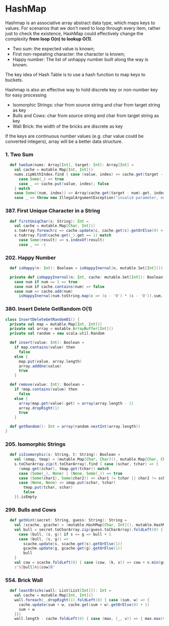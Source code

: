 # HashMap

Hashmap is an associative array abstract data type, which maps keys to values. 
For scenarios that we don't need to loop through every item, rather just to check the existence, 
HashMap could effectively change the complexity **from loop O(n) to lookup O(1)**.

- Two sum: the expected value is known; 
- First non-repeating character: the character is known;
- Happy number: The list of unhappy number built along the way is known.

The key idea of Hash Table is to use a hash function to map keys to buckets.

Hashmap is also an effective way to hold discrete key or non-number key for easy processing

- Isomorphic Strings: char from source string and char from target string as key
- Bulls and Cows: char from source string and char from target string as key
- Wall Brick: the width of the bricks are discrete as key

If the keys are continuous number values (e.g. char value could be converted integers), array will be a better data structure.

### 1. Two Sum
```scala
  def twoSum(nums: Array[Int], target: Int): Array[Int] =
    val cache = mutable.Map[Int, Int]()
    nums.zipWithIndex.find { case (value, index) => cache.get(target - value) match
      case Some(_) => true
      case _ => cache.put(value, index); false
    } match
    case Some((num, index)) => Array(cache.get(target - num).get, index)
    case _ => throw new IllegalArgumentException("invalid parameter, no valid result!")
```

### 387. First Unique Character in a String
```scala
  def firstUniqChar(s: String): Int =
    val cache = mutable.Map[Char, Int]()
    s.toArray.foreach(c => cache.update(c, cache.get(c).getOrElse(0) + 1))
    s.toArray.find(cache.get(_).get == 1) match
      case Some(result) => s.indexOf(result)
      case _ => -1
```

### 202. Happy Number
```scala
  def isHappy(n: Int): Boolean = isHappyInernal(n, mutable.Set[Int]())

  private def isHappyInernal(n: Int, cache: mutable.Set[Int]): Boolean = n match
    case num if num == 1 => true
    case num if cache.contains(num) => false
    case num => cache.add(num)
      isHappyInernal(num.toString.map(c => (c - '0') * (c - '0')).sum, cache)
```

### 380. Insert Delete GetRandom O(1)
```scala
class InsertDeleteGetRandomO1() {
  private val map = mutable.Map[Int, Int]()
  private val array = mutable.ArrayBuffer[Int]()
  private val random = new scala.util.Random

  def insert(value: Int): Boolean =
    if map.contains(value) then
      false
    else {
      map.put(value, array.length)
      array.addOne(value)
      true
    }

  def remove(value: Int): Boolean =
    if !map.contains(value) then
      false
    else {
      array(map.get(value).get) = array(array.length - 1)
      array.dropRight(1)
      true
    }

  def getRandom(): Int = array(random.nextInt(array.length))
}
```

### 205. Isomorphic Strings
```scala
  def isIsomorphic(s: String, t: String): Boolean =
    val (smap, tmap) = (mutable.Map[Char, Char](), mutable.Map[Char, Char]())
    s.toCharArray.zip(t.toCharArray).find { case (schar, tchar) => {
      (smap.get(schar), tmap.get(tchar)) match
      case (Some(_), None) | (None, Some(_)) => true
      case (Some(char1), Some(char2)) => char1 != tchar || char2 != schar
      case (None, None) => smap.put(schar, tchar)
        tmap.put(tchar, schar)
        false
    }}.isEmpty
```

### 299. Bulls and Cows
```scala
  def getHint(secret: String, guess: String): String =
    val (scache, gcache) = (mutable.HashMap[Char, Int](), mutable.HashMap[Char, Int]())
    val bull = secret.toCharArray.zip(guess.toCharArray).foldLeft(0) {
      case (bull, (s, g)) if s == g => bull + 1
      case (bull, (s, g)) =>
        scache.update(s, scache.get(s).getOrElse(1))
        gcache.update(g, gcache.get(g).getOrElse(1))
        bull
    }
    val cow = scache.foldLeft(0) { case (cow, (k, v)) => cow + v.min(gcache.get(k).getOrElse(0)) }
    s"${bull}A${cow}B"
```

### 554. Brick Wall
```scala
  def leastBricks(wall: List[List[Int]]): Int =
    val cache = mutable.Map[Int, Int]()
    wall.foreach(_.dropRight(1).foldLeft(0) { case (sum, w) => {
      cache.update(sum + w, cache.get(sum + w).getOrElse(0) + 1)
      sum + w
    }})
    wall.length - cache.foldLeft(0) { case (max, (_, v)) => { max.max(v) }}
```